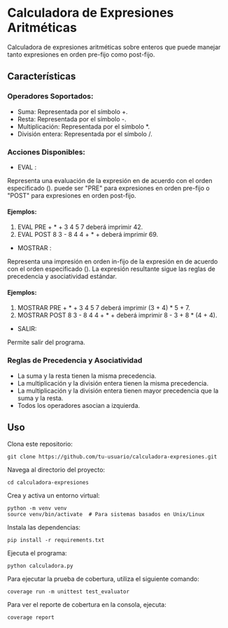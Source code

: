 # Calculadora de Expresiones Aritméticas
Calculadora de expresiones aritméticas sobre enteros que puede manejar tanto expresiones en orden pre-fijo como post-fijo.

## Características
### Operadores Soportados:

- Suma: Representada por el símbolo +.
- Resta: Representada por el símbolo -.
- Multiplicación: Representada por el símbolo *.
- División entera: Representada por el símbolo /.

### Acciones Disponibles:

- EVAL <orden> <expr>:

Representa una evaluación de la expresión en <expr> de acuerdo con el orden especificado (<orden>).
<orden> puede ser "PRE" para expresiones en orden pre-fijo o "POST" para expresiones en orden post-fijo.

#### Ejemplos:
1. EVAL PRE + * + 3 4 5 7 deberá imprimir 42.
2. EVAL POST 8 3 - 8 4 4 + * + deberá imprimir 69.

- MOSTRAR <orden> <expr>:

Representa una impresión en orden in-fijo de la expresión en <expr> de acuerdo con el orden especificado (<orden>).
La expresión resultante sigue las reglas de precedencia y asociatividad estándar.

#### Ejemplos:
1. MOSTRAR PRE + * + 3 4 5 7 deberá imprimir (3 + 4) * 5 + 7.
2. MOSTRAR POST 8 3 - 8 4 4 + * + deberá imprimir 8 - 3 + 8 * (4 + 4).

- SALIR:

Permite salir del programa.

### Reglas de Precedencia y Asociatividad
- La suma y la resta tienen la misma precedencia.
- La multiplicación y la división entera tienen la misma precedencia.
- La multiplicación y la división entera tienen mayor precedencia que la suma y la resta.
- Todos los operadores asocian a izquierda.

## Uso
Clona este repositorio:

```
git clone https://github.com/tu-usuario/calculadora-expresiones.git
```
Navega al directorio del proyecto:

```
cd calculadora-expresiones
```

Crea y activa un entorno virtual:

```
python -m venv venv
source venv/bin/activate  # Para sistemas basados en Unix/Linux
```
Instala las dependencias:

```
pip install -r requirements.txt
```

Ejecuta el programa:

```
python calculadora.py
```

Para ejecutar la prueba de cobertura, utiliza el siguiente comando:

```
coverage run -m unittest test_evaluator
```

Para ver el reporte de cobertura en la consola, ejecuta:

```
coverage report
```

